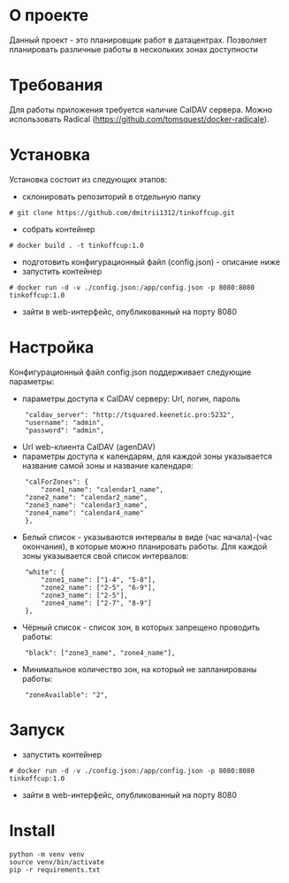 # О проекте
Данный проект - это планировщик работ в датацентрах. Позволяет планировать различные работы в нескольких зонах доступности
# Требования
Для работы приложения требуется наличие CalDAV сервера. Можно использовать Radical (https://github.com/tomsquest/docker-radicale). 
# Установка
Установка состоит из следующих этапов:
- склонировать репозиторий в отдельную папку
```
# git clone https://github.com/dmitrii1312/tinkoffcup.git
```
- собрать контейнер
```
# docker build . -t tinkoffcup:1.0
```
- подготовить конфигурационный файл (config.json) - описание ниже
- запустить контейнер
```
# docker run -d -v ./config.json:/app/config.json -p 8080:8080 tinkoffcup:1.0
```
- зайти в web-интерфейс, опубликованный на порту 8080
# Настройка
Конфигурационный файл config.json поддерживает следующие параметры:
- параметры доступа к CalDAV серверу: Url, логин, пароль
```
    "caldav_server": "http://tsquared.keenetic.pro:5232",
    "username": "admin",
    "password": "admin",
```
- Url web-клиента CalDAV (agenDAV)
- параметры доступа к календарям, для каждой зоны указывается название самой зоны и название календаря:
```
    "calForZones": {
        "zone1_name": "calendar1_name",
	"zone2_name": "calendar2_name",
	"zone3_name": "calendar3_name",
	"zone4_name": "calendar4_name"
    },
```
- Белый список - указываются интервалы в виде (час начала)-(час окончания), в которые можно планировать работы. Для каждой зоны указывается свой список интервалов:
```
    "white": {
        "zone1_name": ["1-4", "5-8"],
        "zone2_name": ["2-5", "6-9"],
        "zone3_name": ["2-5"],
        "zone4_name": ["2-7", "8-9"]
    },
```
- Чёрный список - список зон, в которых запрещено проводить работы:
```
    "black": ["zone3_name", "zone4_name"],
```
- Минимальное количество зон, на который не запланированы работы:
```
    "zoneAvailable": "2",
```

# Запуск
- запустить контейнер
```
# docker run -d -v ./config.json:/app/config.json -p 8080:8080 tinkoffcup:1.0
```
- зайти в web-интерфейс, опубликованный на порту 8080

# Install

````
python -m venv venv
source venv/bin/activate
pip -r requirements.txt
````
